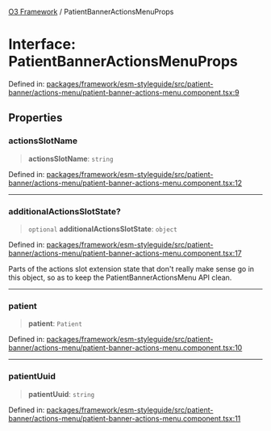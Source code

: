 [O3 Framework](../API.md) / PatientBannerActionsMenuProps

# Interface: PatientBannerActionsMenuProps

Defined in: [packages/framework/esm-styleguide/src/patient-banner/actions-menu/patient-banner-actions-menu.component.tsx:9](https://github.com/openmrs/openmrs-esm-core/blob/85cde3ce59cd3d29230c98040a3f53525e808725/packages/framework/esm-styleguide/src/patient-banner/actions-menu/patient-banner-actions-menu.component.tsx#L9)

## Properties

### actionsSlotName

> **actionsSlotName**: `string`

Defined in: [packages/framework/esm-styleguide/src/patient-banner/actions-menu/patient-banner-actions-menu.component.tsx:12](https://github.com/openmrs/openmrs-esm-core/blob/85cde3ce59cd3d29230c98040a3f53525e808725/packages/framework/esm-styleguide/src/patient-banner/actions-menu/patient-banner-actions-menu.component.tsx#L12)

***

### additionalActionsSlotState?

> `optional` **additionalActionsSlotState**: `object`

Defined in: [packages/framework/esm-styleguide/src/patient-banner/actions-menu/patient-banner-actions-menu.component.tsx:17](https://github.com/openmrs/openmrs-esm-core/blob/85cde3ce59cd3d29230c98040a3f53525e808725/packages/framework/esm-styleguide/src/patient-banner/actions-menu/patient-banner-actions-menu.component.tsx#L17)

Parts of the actions slot extension state that don't really make sense go in this object,
so as to keep the PatientBannerActionsMenu API clean.

***

### patient

> **patient**: `Patient`

Defined in: [packages/framework/esm-styleguide/src/patient-banner/actions-menu/patient-banner-actions-menu.component.tsx:10](https://github.com/openmrs/openmrs-esm-core/blob/85cde3ce59cd3d29230c98040a3f53525e808725/packages/framework/esm-styleguide/src/patient-banner/actions-menu/patient-banner-actions-menu.component.tsx#L10)

***

### patientUuid

> **patientUuid**: `string`

Defined in: [packages/framework/esm-styleguide/src/patient-banner/actions-menu/patient-banner-actions-menu.component.tsx:11](https://github.com/openmrs/openmrs-esm-core/blob/85cde3ce59cd3d29230c98040a3f53525e808725/packages/framework/esm-styleguide/src/patient-banner/actions-menu/patient-banner-actions-menu.component.tsx#L11)

